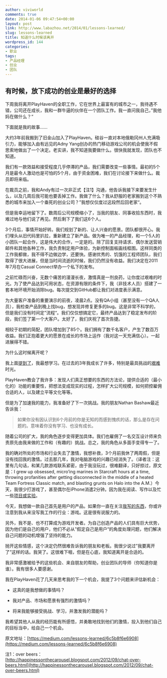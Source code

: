 ```yaml
---
author: viviworld
comments: true
date: 2014-01-06 09:47:54+00:00
layout: post
link: http://www.labazhou.net/2014/01/lessons-learned/
slug: lessons-learned
title: 知道什么时候该离开
wordpress_id: 144
categories:
- 职业
tags:
- 产品经理
- 创业
- 团队
---
```


## 有时候，放下成功的创业是最好的选择


下周我将离开PlayHaven的全职工作，它在世界上最富有的城市之一，我待遇不错，公司还在成长，我和一群牛逼的伙伴在一个团队工作。我一直问我自己，”我他妈在做什么？“

下面就是我的故事……

大约3年前我搬到了旧金山加入了PlayHaven。硅谷一直对本地俄勒冈州人充满吸引力，能够加入由有远见的Adny Yang创办的热门移动游戏公司的机会使我不假思索地做出了一个决定。老实讲，我不知道我要做什么。很快我就发现，团队也不知道。

我们有一款效益和接受程度几乎停滞的产品，我们需要改变一些事情。最初的5个月是最令人激动也是可怕的5个月，由于资金困难，我们在讨论接下来做什么。裁员即将来临。

在裁员之前，我和Andy有过一次非正式【注1】沟通，他告诉我接下来要发生什么，以及几周后我可能也要丢掉工作。我做了什么？我从舒服的老家搬到这个不熟悉的城市来加入一个垂死的创业公司？”我想仅仅度过这段然后回老家“。

但是我幸运地留下了。数周后公司规模缩小了，当我的朋友、同事收拾东西时，我难过地与他们说了再见。然后剩下了我们这6个人。

3个月后，事情开始好转。我们规划了新的、让人兴奋的愿景。团队都很开心。我们埋头从旧代码里扒拉，重新建立了新产品。做为唯一的产品经理，和一个5人的小团队一起合作，这是伟大的合作，一定是的。除了回复支持请求、偶尔发送营销邮件和其他各种工作，我负责制定用户体验，为新控制面板画线框图。这样同类的工作我都做，我不得不边做边学，还要快。感谢优秀的、饥饿的工程师团队，我们取得了很大进展，但是当时间流逝的时候，我们仍然没有收益。我们决定在2011年7月在Casual Connect举办一个私下的发布。

之前忙碌而兴奋，无数个痛苦的漫漫长夜，激情真是一剂良药，让你度过艰难的时光。为了使产品达到可用状态，在资源有限的条件下，我（非技术人员）搭建了一套本地环境开始消除bug。每次提交到GitHub都让我们对进度表示满意。

为大量客户准备的重要演示的前夜，凌晨2点。没有QA小组（甚至没有一个QA人员），我检查产品到晚上找bug，想发现并修复更多的bug。这是非常不科学的，但是我们没有时间定”流程“。我们仅仅想搞定它，最终产品达到了稳定发布的阶段，我们签了第一个大客户。太好了，我们庆祝了首次告捷。

相较于初期的简配，团队增加到了85个。我们拥有了数千名客户，产生了数百万收益。我们正抱着更大的愿景在成长的市场上运作（我对这一天充满信心）。一起进展得不错。

为什么这时候离开呢？

我上面[提到了](http://ryanhoover.me/post/49179929021/be-selfish)，我最想学习。在过去的3年我成长了许多，特别是最具挑战的[艰难](http://ryanhoover.me/post/42414716750/fear-is-healthy)时光。

PlayHaven教会了我许多：发现人们真正想要的东西的方法论，提供合适的（最小化的）功能的重要性，把想法变成现实的过程，怎样扩大公司规模，如何把控雇佣合适的人，以及建立平等文化等等。

但是为了加速我的能力，我准备好了下一次挑战。我的朋友Nathan Bashaw最近告诉我：


<blockquote>如果你没有因认识到6个月前的你是无知的而感到愧疚的话，那么是存在问题的。意味着你没有学习、也没有成长。</blockquote>


随着公司的扩大，我的角色逐步变得更加具体。我们也雇佣了一名交互设计师来负责原先由我来做的工作和（有趣的）挑战。总之，我的角色从多面手变得专一了。

我的确对所处的市场和行业失去了激情，我想补救，3个月前我休了两周假，但是没有找回我的激情。过去那几年，我对电脑游戏的兴趣已经消失了。（译者注：这里有几句话，和某几款游戏联系紧密，由于我没玩过，很难翻译，只好掠过，原文是：I grew up obsessed, micro’ing marines in Starcraft hours at a time, throwing profanities after getting disconnected in the middle of a heated Team Fortress Classic match, and blasting grunts on Halo into the A.M.）今天，我很少打游戏了，甚至偶尔在iPhone消遣2分钟。因为我在阅读、写作以及忙一些[项目或实验](http://startupedition.com/)。

今天，我想做一款自己首先是用户的产品。如果你一直在关注[我写的东西](http://ryanhoover.me/)，你或许注意到我从来没写我工作的行业：游戏。这是很有说服力的。

另外，我不是、也不打算成为游戏开发者。为自己创造产品的人们具有巨大优势，因为他们是自己的用户，他们不必从”假定自己是用户“的角度处理问题，他们解决自己问题的动机增强了坚持的能力。

抛开这些情感，这个决定仍然很难告诉我的朋友和老板。我很少说过”我要离开了”这样的话。我哭了。这很难下咽，但是在心底，我知道离开是合适的。

我非常感激被给予的这些机会、来自朋友的帮助，创业团队的导师（你知道你是谁）。我有很多人要感谢。

我在PlayHaven花了几天来思考我的下一个机会，我提了3个问题来评估新机会：



	
  * 这真的是我想做的事情吗？

	
  * 我对产品、市场和愿景有强烈的激情吗？

	
  * 将来我能够接受挑战、学习，并激发我的潜能吗？


我希望其他人从我的经历能有所感悟，并勇敢地找到他们的激情，投入到他们自己的目标当中，给自己一个机会。

原文地址：[https://medium.com/lessons-learned/6c5b8f6e6908](https://medium.com/lessons-learned/6c5b8f6e6908)

注1：over beers：[http://happinessonthecarousel.blogspot.com/2012/09/chat-over-beers.html](http://happinessonthecarousel.blogspot.com/2012/09/chat-over-beers.html)
